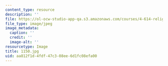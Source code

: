 ```yaml
---
content_type: resource
description: ''
file: https://ol-ocw-studio-app-qa.s3.amazonaws.com/courses/4-614-religious-architecture-and-islamic-cultures-fall-2002/aa812f1d4fdf47c308ee6d1fc08efa00_1150.jpg
file_type: image/jpeg
image_metadata:
  caption: ''
  credit: ''
  image-alt: ''
resourcetype: Image
title: 1150.jpg
uid: aa812f1d-4fdf-47c3-08ee-6d1fc08efa00
---
```

